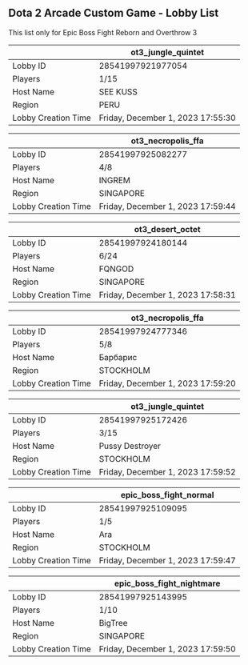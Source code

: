 ## Dota 2 Arcade Custom Game - Lobby List

This list only for Epic Boss Fight Reborn and Overthrow 3

|  | ot3_jungle_quintet |
| ------ | ------ |
| Lobby ID | 28541997921977054 |
| Players | 1/15 |
| Host Name | SEE KUSS |
| Region | PERU |
| Lobby Creation Time | Friday, December 1, 2023 17:55:30 |


|  | ot3_necropolis_ffa |
| ------ | ------ |
| Lobby ID | 28541997925082277 |
| Players | 4/8 |
| Host Name | INGREM |
| Region | SINGAPORE |
| Lobby Creation Time | Friday, December 1, 2023 17:59:44 |


|  | ot3_desert_octet |
| ------ | ------ |
| Lobby ID | 28541997924180144 |
| Players | 6/24 |
| Host Name | FQNGOD |
| Region | SINGAPORE |
| Lobby Creation Time | Friday, December 1, 2023 17:58:31 |


|  | ot3_necropolis_ffa |
| ------ | ------ |
| Lobby ID | 28541997924777346 |
| Players | 5/8 |
| Host Name | Барбарис |
| Region | STOCKHOLM |
| Lobby Creation Time | Friday, December 1, 2023 17:59:20 |


|  | ot3_jungle_quintet |
| ------ | ------ |
| Lobby ID | 28541997925172426 |
| Players | 3/15 |
| Host Name | Pussy Destroyer |
| Region | STOCKHOLM |
| Lobby Creation Time | Friday, December 1, 2023 17:59:52 |


|  | epic_boss_fight_normal |
| ------ | ------ |
| Lobby ID | 28541997925109095 |
| Players | 1/5 |
| Host Name | Ara |
| Region | STOCKHOLM |
| Lobby Creation Time | Friday, December 1, 2023 17:59:47 |


|  | epic_boss_fight_nightmare |
| ------ | ------ |
| Lobby ID | 28541997925143995 |
| Players | 1/10 |
| Host Name | BigTree |
| Region | SINGAPORE |
| Lobby Creation Time | Friday, December 1, 2023 17:59:50 |


